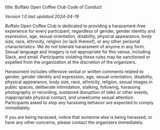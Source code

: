 title: Buffalo Open Coffee Club Code of Conduct

*Version 1.0 last updated 2024-04-19*

​Buffalo Open Coffee Club is dedicated to providing a harassment-free experience for every participant, regardless of gender, gender identity and expression, age, sexual orientation, disability, physical appearance, body size, race, ethnicity, religion (or lack thereof), or any other personal characteristics. We do not tolerate harassment of anyone in any form. Sexual language and imagery is not appropriate for this venue, including Slack, and email. Participants violating these rules may be sanctioned or expelled from the organization at the discretion of the organizers.


Harassment includes offensive verbal or written comments related to gender, gender identity and expression, age, sexual orientation, disability, physical appearance, body size, race, ethnicity, religion, sexual images in public spaces, deliberate intimidation, stalking, following, harassing photography or recording, sustained disruption of talks or other events, inappropriate physical contact, and unwelcome sexual attention. Participants asked to stop any harassing behavior are expected to comply immediately.


If you are being harassed, notice that someone else is being harassed, or have any other concerns, please contact the organizers immediately.